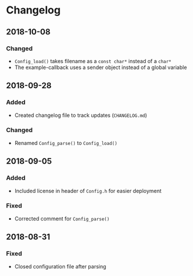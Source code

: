 # Changelog

## 2018-10-08
### Changed
- `Config_load()` takes filename as a `const char*` instead of a `char*`
- The example-callback uses a sender object instead of a global variable

## 2018-09-28
### Added
- Created changelog file to track updates (`CHANGELOG.md`)

### Changed
- Renamed `Config_parse()` to `Config_load()`

## 2018-09-05
### Added
- Included license in header of `Config.h` for easier deployment

### Fixed
- Corrected comment for `Config_parse()`

## 2018-08-31
### Fixed
- Closed configuration file after parsing
